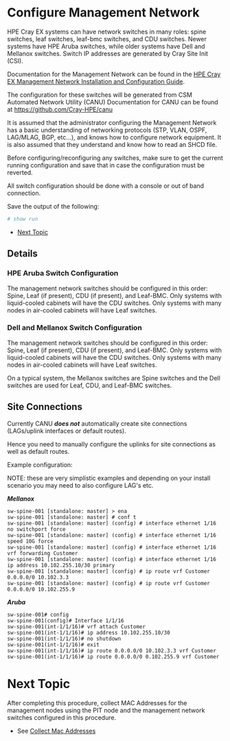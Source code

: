 # Configure Management Network

HPE Cray EX systems can have network switches in many roles: spine switches, leaf switches, leaf-bmc switches, and CDU switches.
Newer systems have HPE Aruba switches, while older systems have Dell and Mellanox switches. Switch IP addresses are generated by Cray Site Init (CSI).


Documentation for the Management Network can be found in the [HPE Cray EX Management Network Installation and Configuration Guide](../operations/network/management_network/index.md).


The configuration for these switches will be generated from CSM Automated Network Utility (CANU)
Documentation for CANU can be found at https://github.com/Cray-HPE/canu

It is assumed that the administrator configuring the Management Network has a basic understanding of networking protocols (STP, VLAN, OSPF, LAG/MLAG, BGP, etc...), and knows how to configure network equipment. It is also assumed that they understand and know how to read an SHCD file.

Before configuring/reconfiguring any switches, make sure to get the current running configuration and save that in case the configuration must be reverted.

All switch configuration should be done with a console or out of band connection.

Save the output of the following:

```bash
# show run
```

   * [Next Topic](#next-topic)


## Details

<a name="hpe_aruba_switch_configuration"></a>
### HPE Aruba Switch Configuration

The management network switches should be configured in this order: Spine, Leaf (if present), CDU (if present), and Leaf-BMC.
Only systems with liquid-cooled cabinets will have the CDU switches. Only systems with many nodes in air-cooled cabinets
will have Leaf switches.


<a name="dell_and_mellanox_switch_configuration"></a>
### Dell and Mellanox Switch Configuration

The management network switches should be configured in this order: Spine, Leaf (if present), CDU (if present), and Leaf-BMC.
Only systems with liquid-cooled cabinets will have the CDU switches. Only systems with many nodes in air-cooled
cabinets will have Leaf switches.

On a typical system, the Mellanox switches are Spine switches and the Dell switches are used for Leaf, CDU, and Leaf-BMC switches.

## Site Connections

Currently CANU ***does not*** automatically create site connections (LAGs/uplink interfaces or default routes). 

Hence you need to manually configure the uplinks for site connections as well as default routes. 

Example configuration: 

NOTE: these are very simplistic examples and depending on your install scenario you may need to also configure LAG's etc. 

***Mellanox***

```
sw-spine-001 [standalone: master] > ena
sw-spine-001 [standalone: master] # conf t
sw-spine-001 [standalone: master] (config) # interface ethernet 1/16 no switchport force
sw-spine-001 [standalone: master] (config) # interface ethernet 1/16 speed 10G force
sw-spine-001 [standalone: master] (config) # interface ethernet 1/16 vrf forwarding Customer
sw-spine-001 [standalone: master] (config) # interface ethernet 1/16 ip address 10.102.255.10/30 primary
sw-spine-001 [standalone: master] (config) # ip route vrf Customer 0.0.0.0/0 10.102.3.3 
sw-spine-001 [standalone: master] (config) # ip route vrf Customer 0.0.0.0/0 10.102.255.9
```
***Aruba***

```
sw-spine-001# config
sw-spine-001(config)# Interface 1/1/16
sw-spine-001(int-1/1/16)# vrf attach Customer
sw-spine-001(int-1/1/16)# ip address 10.102.255.10/30
sw-spine-001(int-1/1/16)# no shutdown
sw-spine-001(int-1/1/16)# exit
sw-spine-001(int-1/1/16)# ip route 0.0.0.0/0 10.102.3.3 vrf Customer
sw-spine-001(int-1/1/16)# ip route 0.0.0.0/0 0.102.255.9 vrf Customer
```


<a name="next-topic"></a>
# Next Topic

   After completing this procedure, collect MAC Addresses for the management nodes using the PIT node and the management network switches configured in this procedure.

   * See [Collect Mac Addresses](index.md#collect_mac_addresses_for_ncns)
